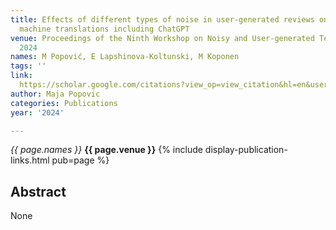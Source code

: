 ```yaml
---
title: Effects of different types of noise in user-generated reviews on human and
  machine translations including ChatGPT
venue: Proceedings of the Ninth Workshop on Noisy and User-generated Text (W-NUT 2024),
  2024
names: M Popović, E Lapshinova-Koltunski, M Koponen
tags: ''
link: 
  https://scholar.google.com/citations?view_op=view_citation&hl=en&user=KdAV2Y0AAAAJ&pagesize=100&sortby=pubdate&citation_for_view=KdAV2Y0AAAAJ:9Nmd_mFXekcC
author: Maja Popovic
categories: Publications
year: '2024'

---
```


*{{ page.names }}*
**{{ page.venue }}**
{% include display-publication-links.html pub=page %}
## Abstract

None